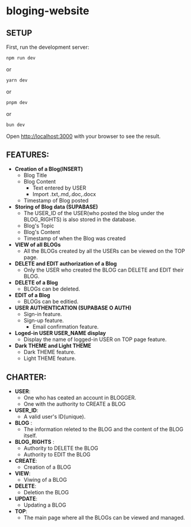 # bloging-website

## SETUP

First, run the development server:

```bash
npm run dev
```
or
```bash
yarn dev
```
or
```bash
pnpm dev
```
or
```bash
bun dev
```

Open [http://localhost:3000](http://localhost:3000) with your browser to see the result.

## FEATURES:

- **Creation of a Blog(INSERT)**
  - Blog Title
  - Blog Content
    - Text entered by USER
    - Import .txt,.md,.doc,.docx
  - Timestamp of Blog posted
- **Storing of Blog data (SUPABASE)**
  - The USER_ID of the USER(who posted the blog under the BLOG_RIGHTS) is also stored in the database.
  - Blog's Topic
  - Blog's Content
  - Timestamp of when the Blog was created
- **VIEW of all BLOGs**
  - All the BLOGs created by all the USERs can be viewed on the TOP page.
- **DELETE and EDIT authorization of a Blog**
  - Only the USER who created the BLOG can DELETE and EDIT their BLOG.
- **DELETE of a Blog**
  - BLOGs can be deleted.
- **EDIT of a Blog**
  - BLOGs can be editied.
- **USER AUTHENTICATION (SUPABASE O AUTH)**
  - Sign-in feature.
  - Sign-up feature.
    - Email confirmation feature.
- **Loged-in USER USER_NAME display**
  - Display the name of logged-in USER on TOP page feature.
- **Dark THEME and Light THEME**
  - Dark THEME feature.
  - Light THEME feature.


## CHARTER:

- **USER**:
  - One who has ceated an account in BLOGGER.
  - One with the authority to CREATE a BLOG
- **USER_ID**:
  - A valid user's ID(unique).
- **BLOG** :
  - The information releted to the BLOG and the content of the BLOG itself.
- **BLOG_RIGHTS** :
  - Authority to DELETE the BLOG
  - Authority to EDIT the BLOG
- **CREATE**:
  - Creation of a BLOG
- **VIEW**:
  - Viwing of a BLOG
- **DELETE**:
  - Deletion the BLOG
- **UPDATE**:
  - Updating a BLOG
- **TOP**:
  - The main page where all the BLOGs can be viewed and managed.

